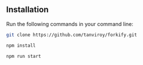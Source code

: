 
## Installation
Run the following commands in your command line:
```bash
git clone https://github.com/tanviroy/forkify.git

npm install

npm run start
```
